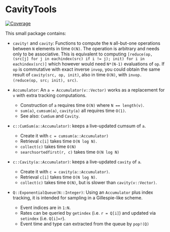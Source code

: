 # CavityTools

[![Coverage](https://codecov.io/gh/abraunst/CavityTools.jl/branch/main/graph/badge.svg)](https://codecov.io/gh/abraunst/CavityTools.jl)

This small package contains:

* `cavity!` and `cavity`: Functions to compute the `N` all-but-one operations between `N` elements in time `O(N)`. The operation is arbitrary and needs only to be associative. This is equivalent to computing `[reduce(op, (src[j] for j in eachindex(src) if i != j); init) for i in eachindex(src)]` which however would need `N*(N-1)` evaluations of `op`.
If `op` is commutative with exact inverse `invop`, you could obtain the same result of `cavity(src, op, init)`, also in time `O(N)`, with `invop.(reduce(op, src; init), src)`.

* `Accumulator`: An `a = Accumulator(v::Vector)` works as a replacement for `v` with extra tracking computations.
	- Construction of `a` requires time `O(N)` where `N == length(v)`.
	- `sum(a)`, `cumsum(a)`, `cavity(a)` all requires time `O(1)`.
	- See also: `CumSum` and `Cavity`.

* `c::CumSum(a::Accumulator)`: keeps a live-updated cumsum of `a`. 
	- Create it with `c = cumsum(a::Accumulator)`
	- Retrieval `c[i]` takes time `O(N log N)`.
	- `collect(c)` takes time `O(N)`
	- `searchsortedfirst(r, c)` takes time `O(N log N)`

* `c::Cavity(a::Accumulator)`: keeps a live-updated `cavity` of `a`.
	- Create it with `c = cavity(a::Accumulator)`.
	- Retrieval `c[i]` takes time `O(N log N)`.
	- `collect(c)` takes time `O(N)`, but is slower than `cavity(v::Vector)`.

* `Q::ExponentialQueue(N::Integer)`: Using an `Accumulator` plus index tracking, it is intended for sampling in a Gillespie-like scheme.
	- Event indices are in `1:N`. 
	- Rates can be queried by `getindex` (i.e. `r = Q[i]`) and updated via `setindex` (i.e. `Q[i]=r`).
	- Event time and type can extracted from the queue by `pop!(Q)`
